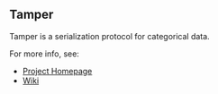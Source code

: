 ## Tamper

Tamper is a serialization protocol for categorical data.

For more info, see:
  * [Project Homepage](http://newsdev.github.io/tamper/)
  * [Wiki](https://github.com/newsdev/tamper/wiki)